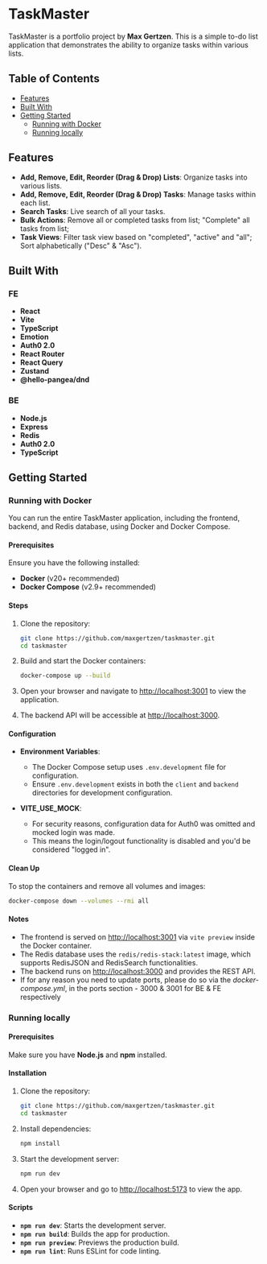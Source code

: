 
# TaskMaster

TaskMaster is a portfolio project by **Max Gertzen**. This is a simple to-do list application that demonstrates the ability to organize tasks within various lists.

## Table of Contents
- [Features](#features)
- [Built With](#built-with)
- [Getting Started](#getting-started)
   - [Running with Docker](#running-with-docker)
   - [Running locally](#running-locally)

## Features

- **Add, Remove, Edit, Reorder (Drag & Drop) Lists**: Organize tasks into various lists.
- **Add, Remove, Edit, Reorder (Drag & Drop) Tasks**: Manage tasks within each list.
- **Search Tasks**: Live search of all your tasks.
- **Bulk Actions**: Remove all or completed tasks from list; "Complete" all tasks from list;
- **Task Views**: Filter task view based on "completed", "active" and "all"; Sort alphabetically ("Desc" & "Asc").

## Built With

### FE
- **React**
- **Vite**
- **TypeScript**
- **Emotion**
- **Auth0 2.0**
- **React Router**
- **React Query**
- **Zustand**
- **@hello-pangea/dnd**

### BE
- **Node.js**
- **Express**
- **Redis**
- **Auth0 2.0**
- **TypeScript**

## Getting Started

### Running with Docker

You can run the entire TaskMaster application, including the frontend, backend, and Redis database, using Docker and Docker Compose.

#### Prerequisites

Ensure you have the following installed:
- **Docker** (v20+ recommended)
- **Docker Compose** (v2.9+ recommended)

#### Steps

1. Clone the repository:

   ```bash
   git clone https://github.com/maxgertzen/taskmaster.git
   cd taskmaster
   ```

2. Build and start the Docker containers:

   ```bash
   docker-compose up --build
   ```

3. Open your browser and navigate to [http://localhost:3001](http://localhost:3001) to view the application.

4. The backend API will be accessible at [http://localhost:3000](http://localhost:3000).

#### Configuration

- **Environment Variables**:
  - The Docker Compose setup uses `.env.development` file for configuration.
  - Ensure `.env.development` exists in both the `client` and `backend` directories for development configuration.

- **VITE_USE_MOCK**:
  - For security reasons, configuration data for Auth0 was omitted and mocked login was made.
  - This means the login/logout functionality is disabled and you'd be considered "logged in".

#### Clean Up

To stop the containers and remove all volumes and images:

```bash
docker-compose down --volumes --rmi all
```

#### Notes

- The frontend is served on [http://localhost:3001](http://localhost:3001) via `vite preview` inside the Docker container.
- The Redis database uses the `redis/redis-stack:latest` image, which supports RedisJSON and RedisSearch functionalities.
- The backend runs on [http://localhost:3000](http://localhost:3000) and provides the REST API.
- If for any reason you need to update ports, please do so via the *docker-compose.yml*, in the ports section - 3000 & 3001 for BE & FE respectively

### Running locally

#### Prerequisites

Make sure you have **Node.js** and **npm** installed.

#### Installation

1. Clone the repository:

   ```bash
   git clone https://github.com/maxgertzen/taskmaster.git
   cd taskmaster
   ```

2. Install dependencies:

   ```bash
   npm install
   ```

3. Start the development server:

   ```bash
   npm run dev
   ```

4. Open your browser and go to [http://localhost:5173](http://localhost:5173) to view the app.

#### Scripts

- **`npm run dev`**: Starts the development server.
- **`npm run build`**: Builds the app for production.
- **`npm run preview`**: Previews the production build.
- **`npm run lint`**: Runs ESLint for code linting.